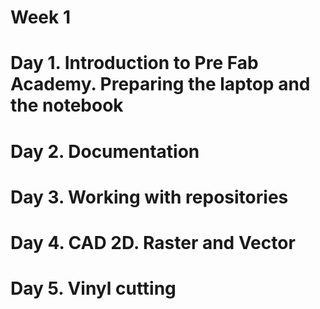 # Week 1

# Day 1. Introduction to Pre Fab Academy. Preparing the laptop and the notebook

# Day 2. Documentation

# Day 3. Working with repositories

# Day 4. CAD 2D. Raster and Vector

# Day 5. Vinyl cutting
